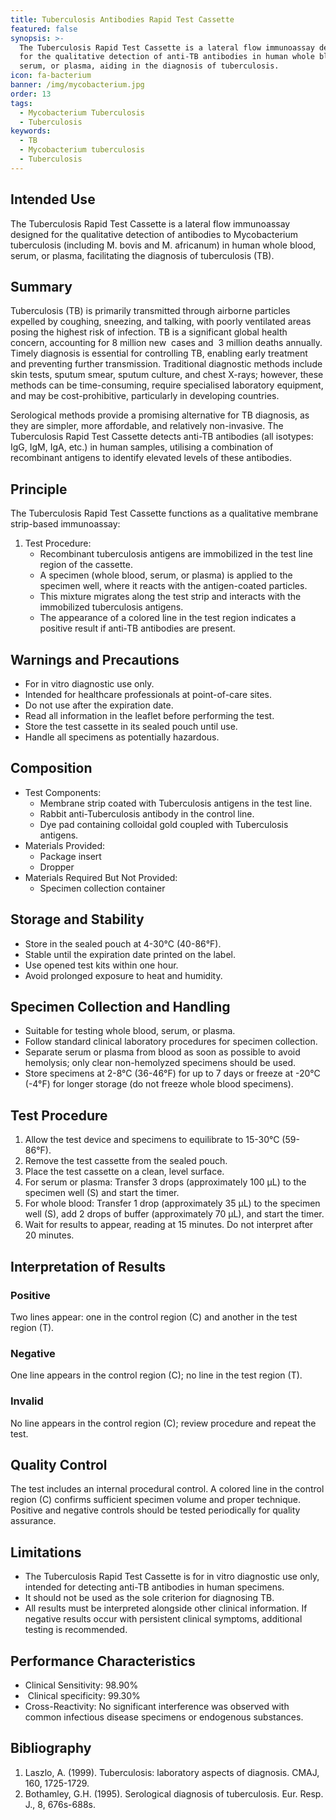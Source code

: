 ```yaml
---
title: Tuberculosis Antibodies Rapid Test Cassette
featured: false
synopsis: >-
  The Tuberculosis Rapid Test Cassette is a lateral flow immunoassay designed
  for the qualitative detection of anti-TB antibodies in human whole blood,
  serum, or plasma, aiding in the diagnosis of tuberculosis. 
icon: fa-bacterium
banner: /img/mycobacterium.jpg
order: 13
tags:
  - Mycobacterium Tuberculosis
  - Tuberculosis
keywords:
  - TB
  - Mycobacterium tuberculosis
  - Tuberculosis
---
```


## Intended Use

The Tuberculosis Rapid Test Cassette is a lateral flow immunoassay designed for the qualitative detection of antibodies to Mycobacterium tuberculosis (including M. bovis and M. africanum) in human whole blood, serum, or plasma, facilitating the diagnosis of tuberculosis (TB).

## Summary

Tuberculosis (TB) is primarily transmitted through airborne particles expelled by coughing, sneezing, and talking, with poorly ventilated areas posing the highest risk of infection. TB is a significant global health concern, accounting for 8 million new  cases and  3 million deaths annually. Timely diagnosis is essential for controlling TB, enabling early treatment and preventing further transmission. Traditional diagnostic methods include skin tests, sputum smear, sputum culture, and chest X-rays; however, these methods can be time-consuming, require specialised laboratory equipment, and may be cost-prohibitive, particularly in developing countries.

Serological methods provide a promising alternative for TB diagnosis, as they are simpler, more affordable, and relatively non-invasive. The Tuberculosis Rapid Test Cassette detects anti-TB antibodies (all isotypes: IgG, IgM, IgA, etc.) in human samples, utilising a combination of recombinant antigens to identify elevated levels of these antibodies.

## Principle

The Tuberculosis Rapid Test Cassette functions as a qualitative membrane strip-based immunoassay:

1. Test Procedure:
   * Recombinant tuberculosis antigens are immobilized in the test line region of the cassette.
   * A specimen (whole blood, serum, or plasma) is applied to the specimen well, where it reacts with the antigen-coated particles.
   * This mixture migrates along the test strip and interacts with the immobilized tuberculosis antigens.
   * The appearance of a colored line in the test region indicates a positive result if anti-TB antibodies are present.

## Warnings and Precautions

* For in vitro diagnostic use only.
* Intended for healthcare professionals at point-of-care sites.
* Do not use after the expiration date.
* Read all information in the leaflet before performing the test.
* Store the test cassette in its sealed pouch until use.
* Handle all specimens as potentially hazardous.

## Composition

* Test Components:
  * Membrane strip coated with Tuberculosis antigens in the test line.
  * Rabbit anti-Tuberculosis antibody in the control line.
  * Dye pad containing colloidal gold coupled with Tuberculosis antigens.
* Materials Provided:
  * Package insert
  * Dropper
* Materials Required But Not Provided:
  * Specimen collection container

## Storage and Stability

* Store in the sealed pouch at 4-30°C (40-86°F).
* Stable until the expiration date printed on the label.
* Use opened test kits within one hour.
* Avoid prolonged exposure to heat and humidity.

## Specimen Collection and Handling

* Suitable for testing whole blood, serum, or plasma.
* Follow standard clinical laboratory procedures for specimen collection.
* Separate serum or plasma from blood as soon as possible to avoid hemolysis; only clear non-hemolyzed specimens should be used.
* Store specimens at 2-8°C (36-46°F) for up to 7 days or freeze at -20°C (-4°F) for longer storage (do not freeze whole blood specimens).

## Test Procedure

1. Allow the test device and specimens to equilibrate to 15-30°C (59-86°F).
2. Remove the test cassette from the sealed pouch.
3. Place the test cassette on a clean, level surface.
4. For serum or plasma: Transfer 3 drops (approximately 100 µL) to the specimen well (S) and start the timer.
5. For whole blood: Transfer 1 drop (approximately 35 µL) to the specimen well (S), add 2 drops of buffer (approximately 70 µL), and start the timer.
6. Wait for results to appear, reading at 15 minutes. Do not interpret after 20 minutes.

## Interpretation of Results

### Positive

Two lines appear: one in the control region (C) and another in the test region (T).

### Negative

One line appears in the control region (C); no line in the test region (T).

### Invalid

No line appears in the control region (C); review procedure and repeat the test.

## Quality Control

The test includes an internal procedural control. A colored line in the control region (C) confirms sufficient specimen volume and proper technique. Positive and negative controls should be tested periodically for quality assurance.

## Limitations

* The Tuberculosis Rapid Test Cassette is for in vitro diagnostic use only, intended for detecting anti-TB antibodies in human specimens.
* It should not be used as the sole criterion for diagnosing TB.
* All results must be interpreted alongside other clinical information. If negative results occur with persistent clinical symptoms, additional testing is recommended.

## Performance Characteristics

* Clinical Sensitivity: 98.90%
*  Clinical specificity: 99.30%
* Cross-Reactivity: No significant interference was observed with common infectious disease specimens or endogenous substances.

## Bibliography

1. Laszlo, A. (1999). Tuberculosis: laboratory aspects of diagnosis. CMAJ, 160, 1725-1729.
2. Bothamley, G.H. (1995). Serological diagnosis of tuberculosis. Eur. Resp. J., 8, 676s-688s.

